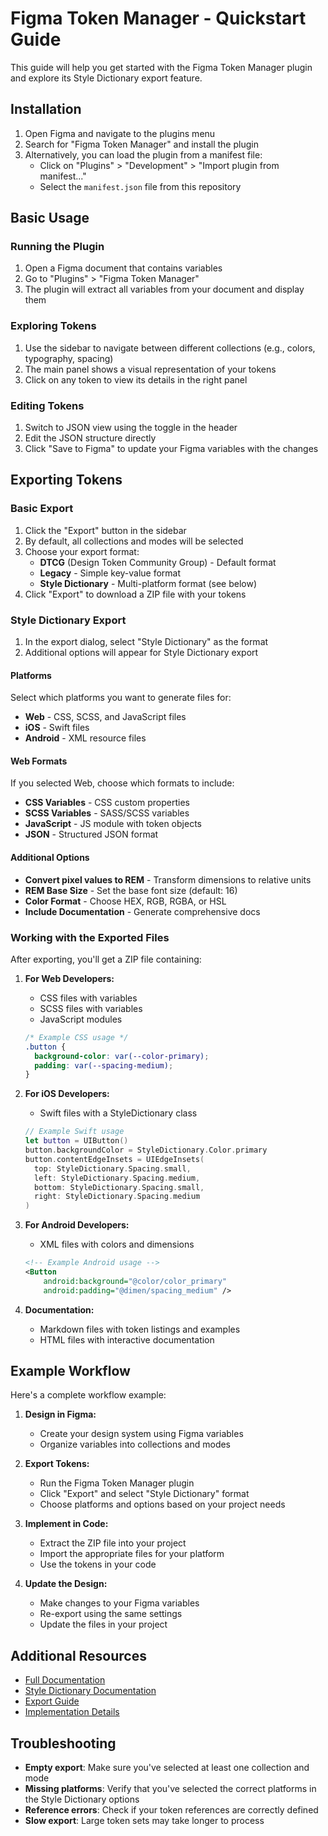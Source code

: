 # Figma Token Manager - Quickstart Guide

This guide will help you get started with the Figma Token Manager plugin and explore its Style Dictionary export feature.

## Installation

1. Open Figma and navigate to the plugins menu
2. Search for "Figma Token Manager" and install the plugin
3. Alternatively, you can load the plugin from a manifest file:
   - Click on "Plugins" > "Development" > "Import plugin from manifest..."
   - Select the `manifest.json` file from this repository

## Basic Usage

### Running the Plugin

1. Open a Figma document that contains variables
2. Go to "Plugins" > "Figma Token Manager"
3. The plugin will extract all variables from your document and display them

### Exploring Tokens

1. Use the sidebar to navigate between different collections (e.g., colors, typography, spacing)
2. The main panel shows a visual representation of your tokens
3. Click on any token to view its details in the right panel

### Editing Tokens

1. Switch to JSON view using the toggle in the header
2. Edit the JSON structure directly
3. Click "Save to Figma" to update your Figma variables with the changes

## Exporting Tokens

### Basic Export

1. Click the "Export" button in the sidebar
2. By default, all collections and modes will be selected
3. Choose your export format:
   - **DTCG** (Design Token Community Group) - Default format
   - **Legacy** - Simple key-value format
   - **Style Dictionary** - Multi-platform format (see below)
4. Click "Export" to download a ZIP file with your tokens

### Style Dictionary Export

1. In the export dialog, select "Style Dictionary" as the format
2. Additional options will appear for Style Dictionary export

#### Platforms

Select which platforms you want to generate files for:

- **Web** - CSS, SCSS, and JavaScript files
- **iOS** - Swift files
- **Android** - XML resource files

#### Web Formats

If you selected Web, choose which formats to include:

- **CSS Variables** - CSS custom properties
- **SCSS Variables** - SASS/SCSS variables
- **JavaScript** - JS module with token objects
- **JSON** - Structured JSON format

#### Additional Options

- **Convert pixel values to REM** - Transform dimensions to relative units
- **REM Base Size** - Set the base font size (default: 16)
- **Color Format** - Choose HEX, RGB, RGBA, or HSL
- **Include Documentation** - Generate comprehensive docs

### Working with the Exported Files

After exporting, you'll get a ZIP file containing:

1. **For Web Developers:**
   - CSS files with variables
   - SCSS files with variables
   - JavaScript modules

   ```css
   /* Example CSS usage */
   .button {
     background-color: var(--color-primary);
     padding: var(--spacing-medium);
   }
   ```

2. **For iOS Developers:**
   - Swift files with a StyleDictionary class

   ```swift
   // Example Swift usage
   let button = UIButton()
   button.backgroundColor = StyleDictionary.Color.primary
   button.contentEdgeInsets = UIEdgeInsets(
     top: StyleDictionary.Spacing.small,
     left: StyleDictionary.Spacing.medium,
     bottom: StyleDictionary.Spacing.small,
     right: StyleDictionary.Spacing.medium
   )
   ```

3. **For Android Developers:**
   - XML files with colors and dimensions

   ```xml
   <!-- Example Android usage -->
   <Button
       android:background="@color/color_primary"
       android:padding="@dimen/spacing_medium" />
   ```

4. **Documentation:**
   - Markdown files with token listings and examples
   - HTML files with interactive documentation

## Example Workflow

Here's a complete workflow example:

1. **Design in Figma:**
   - Create your design system using Figma variables
   - Organize variables into collections and modes

2. **Export Tokens:**
   - Run the Figma Token Manager plugin
   - Click "Export" and select "Style Dictionary" format
   - Choose platforms and options based on your project needs

3. **Implement in Code:**
   - Extract the ZIP file into your project
   - Import the appropriate files for your platform
   - Use the tokens in your code

4. **Update the Design:**
   - Make changes to your Figma variables
   - Re-export using the same settings
   - Update the files in your project

## Additional Resources

- [Full Documentation](./README.md)
- [Style Dictionary Documentation](./STYLE_DICTIONARY.md)
- [Export Guide](./EXPORT_GUIDE.md)
- [Implementation Details](./STYLE_DICTIONARY_IMPLEMENTATION.md)

## Troubleshooting

- **Empty export**: Make sure you've selected at least one collection and mode
- **Missing platforms**: Verify that you've selected the correct platforms in the Style Dictionary options
- **Reference errors**: Check if your token references are correctly defined
- **Slow export**: Large token sets may take longer to process